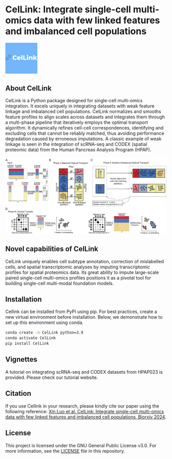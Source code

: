 # CelLink: Integrate single-cell multi-omics data with few linked features and imbalanced cell populations
<img src="docs/images/CelLink_logo.png" width="100">

## About CelLink
CelLink is a Python package designed for single-cell multi-omics integration. It excels uniquely in integrating datasets with weak feature linkage and imbalanced cell populations. CelLink normalizes and smooths feature profiles to align scales across datasets and integrates them through a multi-phase pipeline that iteratively employs the optimal transport algorithm. It dynamically refines cell-cell correspondences, identifying and excluding cells that cannot be reliably matched, thus avoiding performance degradation caused by erroneous imputations. A classic example of weak linkage is seen in the integration of scRNA-seq and CODEX (spatial proteomic data) from the Human Pancreas Analysis Program (HPAP). 

<img src="docs/images/pipeline.png" width="700">

## Novel capabilities of CelLink 
CelLink uniquely enables cell subtype annotation, correction of mislabelled cells, and spatial transcriptomic analyses by imputing transcriptomic profiles for spatial proteomics data. Its great ability to impute large-scale paired single-cell multi-omics profiles positions it as a pivotal tool for building single-cell multi-modal foundation models.


## Installation
Cellink can be installed from PyPI using pip. For best practices, create a new virtual environment before installation. Below, we demonstrate how to set up this environment using conda.

```bash
conda create -n CelLink python=3.9
conda activate CelLink
pip install CelLink
```

## Vignettes
A tutorial on integrating scRNA-seq and CODEX datasets from HPAP023 is provided. Please check our tutorial website.

## Citation
If you use Cellink in your research, please kindly cite our paper using the following reference:
[Xin Luo et al. CelLink: Integrate single-cell multi-omics data with few linked features and imbalanced cell populations, Biorxiv 2024](https://doi.org/10.1101/2024.11.08.622745).

## License
This project is licensed under the GNU General Public License v3.0. For more information, see the [LICENSE](LICENSE) file in this repository.
